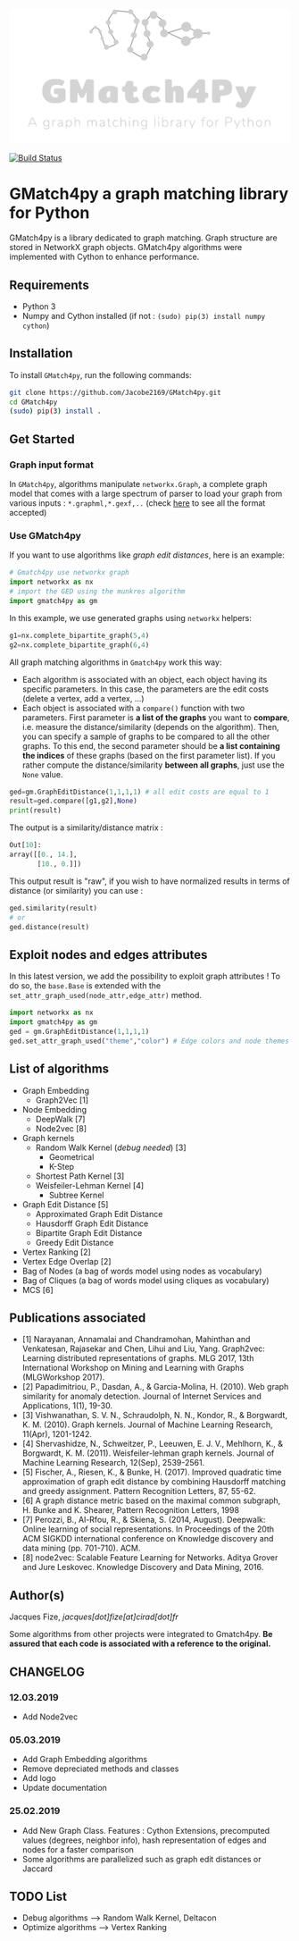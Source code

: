 ![](logo2.png)


[![Build Status](https://travis-ci.com/Jacobe2169/GMatch4py.svg?branch=master)](https://travis-ci.com/Jacobe2169/GMatch4py)
# GMatch4py a graph matching library for Python 


GMatch4py is a library dedicated to graph matching. Graph structure are stored in NetworkX graph objects.
GMatch4py algorithms were implemented with Cython to enhance performance.

## Requirements

 * Python 3
 * Numpy and Cython installed (if not : `(sudo) pip(3) install numpy cython`)
 
## Installation

To install `GMatch4py`, run the following commands:

```bash
git clone https://github.com/Jacobe2169/GMatch4py.git
cd GMatch4py
(sudo) pip(3) install .
```

## Get Started
### Graph input format

In `GMatch4py`, algorithms manipulate `networkx.Graph`, a complete graph model that 
comes with a large spectrum of parser to load your graph from various inputs : `*.graphml,*.gexf,..` (check [here](https://networkx.github.io/documentation/stable/reference/readwrite/index.html) to see all the format accepted)

### Use GMatch4py
If you want to use algorithms like *graph edit distances*, here is an example:

```python
# Gmatch4py use networkx graph 
import networkx as nx 
# import the GED using the munkres algorithm
import gmatch4py as gm
```

In this example, we use generated graphs using `networkx` helpers:
```python
g1=nx.complete_bipartite_graph(5,4) 
g2=nx.complete_bipartite_graph(6,4)
```

All graph matching algorithms in `Gmatch4py` work this way:
 * Each algorithm is associated with an object, each object having its specific parameters. In this case, the parameters are the edit costs (delete a vertex, add a vertex, ...)
 * Each object is associated with a `compare()` function with two parameters. First parameter is **a list of the graphs** you want to **compare**, i.e. measure the distance/similarity (depends on the algorithm). Then, you can specify a sample of graphs to be compared to all the other graphs. To this end, the second parameter should be **a list containing the indices** of these graphs (based on the first parameter list). If you rather compute the distance/similarity **between all graphs**, just use the `None` value.

```python
ged=gm.GraphEditDistance(1,1,1,1) # all edit costs are equal to 1
result=ged.compare([g1,g2],None) 
print(result)
```

The output is a similarity/distance matrix :
```python
Out[10]:
array([[0., 14.],
       [10., 0.]])
```
This output result is "raw", if you wish to have normalized results in terms of distance (or similarity) you can use :

```python
ged.similarity(result)
# or 
ged.distance(result)
```

## Exploit nodes and edges attributes

In this latest version, we add the possibility to exploit graph attributes ! To do so, the `base.Base` is extended with the `set_attr_graph_used(node_attr,edge_attr)` method.

```python
import networkx as nx 
import gmatch4py as gm
ged = gm.GraphEditDistance(1,1,1,1)
ged.set_attr_graph_used("theme","color") # Edge colors and node themes attributes will be used.
```

## List of algorithms

 * Graph Embedding
    * Graph2Vec [1]
 * Node Embedding
    * DeepWalk [7]
    * Node2vec [8]
 * Graph kernels
    * Random Walk Kernel (*debug needed*) [3]
        * Geometrical 
        * K-Step 
    * Shortest Path Kernel [3]
    * Weisfeiler-Lehman Kernel [4]
        * Subtree Kernel 
 * Graph Edit Distance [5]
    * Approximated Graph Edit Distance 
    * Hausdorff Graph Edit Distance 
    * Bipartite Graph Edit Distance 
    * Greedy Edit Distance
 * Vertex Ranking [2]
 * Vertex Edge Overlap [2]
 * Bag of Nodes (a bag of words model using nodes as vocabulary)
 * Bag of Cliques (a bag of words model using cliques as vocabulary)
 * MCS [6]
    

## Publications associated

  * [1] Narayanan, Annamalai and Chandramohan, Mahinthan and Venkatesan, Rajasekar and Chen, Lihui and Liu, Yang. Graph2vec: Learning distributed representations of graphs. MLG 2017, 13th International Workshop on Mining and Learning with Graphs (MLGWorkshop 2017).
  * [2] Papadimitriou, P., Dasdan, A., & Garcia-Molina, H. (2010). Web graph similarity for anomaly detection. Journal of Internet Services and Applications, 1(1), 19-30.
  * [3] Vishwanathan, S. V. N., Schraudolph, N. N., Kondor, R., & Borgwardt, K. M. (2010). Graph kernels. Journal of Machine Learning Research, 11(Apr), 1201-1242.
  * [4] Shervashidze, N., Schweitzer, P., Leeuwen, E. J. V., Mehlhorn, K., & Borgwardt, K. M. (2011). Weisfeiler-lehman graph kernels. Journal of Machine Learning Research, 12(Sep), 2539-2561.
  * [5] Fischer, A., Riesen, K., & Bunke, H. (2017). Improved quadratic time approximation of graph edit distance by combining Hausdorff matching and greedy assignment. Pattern Recognition Letters, 87, 55-62.
  * [6] A graph distance metric based on the maximal common subgraph, H. Bunke and K. Shearer, Pattern Recognition Letters, 1998  
  * [7] Perozzi, B., Al-Rfou, R., & Skiena, S. (2014, August). Deepwalk: Online learning of social representations. In Proceedings of the 20th ACM SIGKDD international conference on Knowledge discovery and data mining (pp. 701-710). ACM.
  * [8] node2vec: Scalable Feature Learning for Networks. Aditya Grover and Jure Leskovec. Knowledge Discovery and Data Mining, 2016.

## Author(s)

Jacques Fize, *jacques[dot]fize[at]cirad[dot]fr*

Some algorithms from other projects were integrated to Gmatch4py. **Be assured that
each code is associated with a reference to the original.**


## CHANGELOG

### 12.03.2019

 * Add Node2vec

### 05.03.2019

 * Add Graph Embedding algorithms
 * Remove depreciated methods and classes
 * Add logo
 * Update documentation


### 25.02.2019
 * Add New Graph Class. Features : Cython Extensions, precomputed values (degrees, neighbor info), hash representation of edges and nodes for a faster comparison
 * Some algorithms are parallelized such as graph edit distances or Jaccard

## TODO List

  * Debug algorithms --> Random Walk Kernel, Deltacon
  * Optimize algorithms --> Vertex Ranking

